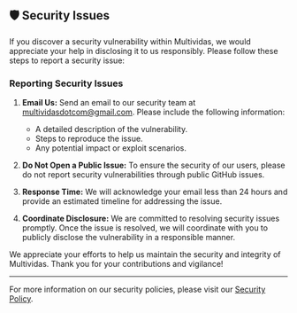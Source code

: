 ## 🛡️ Security Issues

If you discover a security vulnerability within Multividas, we would appreciate your help in disclosing it to us responsibly. Please follow these steps to report a security issue:

### Reporting Security Issues

1. **Email Us:** Send an email to our security team at [multividasdotcom@gmail.com](mailto:multividasdotcom@gmail.com). Please include the following information:
   - A detailed description of the vulnerability.
   - Steps to reproduce the issue.
   - Any potential impact or exploit scenarios.

2. **Do Not Open a Public Issue:** To ensure the security of our users, please do not report security vulnerabilities through public GitHub issues.

3. **Response Time:** We will acknowledge your email less than 24 hours and provide an estimated timeline for addressing the issue.

4. **Coordinate Disclosure:** We are committed to resolving security issues promptly. Once the issue is resolved, we will coordinate with you to publicly disclose the vulnerability in a responsible manner.

We appreciate your efforts to help us maintain the security and integrity of Multividas. Thank you for your contributions and vigilance!

---

For more information on our security policies, please visit our [Security Policy](https://www.multividas.com/security-policy).
